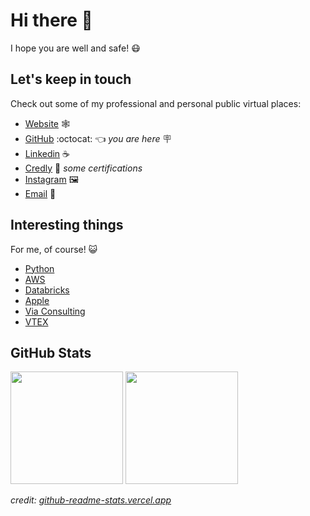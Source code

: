 # Hi there 👋

I hope you are well and safe! 😷

## Let's keep in touch

Check out some of my professional and personal public virtual places:

- [Website](http://mbiemann.com) 🕸️
- [GitHub](https://github.com/mbiemann) :octocat: 👈 *you are here* 🪧
- [Linkedin](https://www.linkedin.com/in/mbiemann) ☕
- [Credly](https://www.credly.com/users/mbiemann) 📇 *some certifications*
- [Instagram](https://www.instagram.com/mbiemann) 🖼️
- [Email](mailto:mbiemann@gmail.com) 📧

## Interesting things

For me, of course! 😺

- [Python](Python.md)
- [AWS](AWS.md)
- [Databricks](Databricks.md)
- [Apple](https://www.apple.com)
- [Via Consulting](https://www.viaconsulting.com.br)
- [VTEX](https://www.vtex.com)

## GitHub Stats

<div>
  <img height="180em" src="https://github-readme-stats.vercel.app/api?username=mbiemann&theme=nord&show_icons=true"/>
  <img height="180em" src="https://github-readme-stats.vercel.app/api/top-langs/?username=mbiemann&theme=nord&layout=compact"/>
</div>

*credit: [github-readme-stats.vercel.app](https://github-readme-stats.vercel.app/)*
